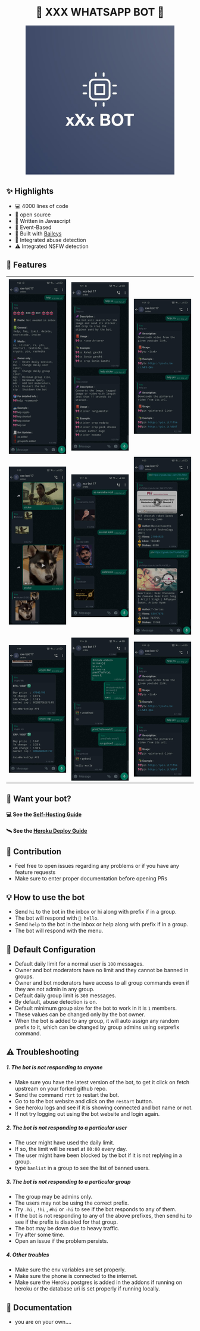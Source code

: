 <h1 align="center">🤖 XXX WHATSAPP BOT 🤖</h1>

<p align="center">
<img src="readme/images/xxxlogo.jpeg" width=400px alt="xxxlogo" />
</p>

## ✨ Highlights

- 💻 4000 lines of code
- 💖 open source
- 💙 Written in Javascript
- 💛 Event-Based
- 💝 Built with [Baileys](https://github.com/adiwajshing/baileys)
- 🖤 Integrated abuse detection
- ⚠️ Integrated NSFW detection

## 📝 Features

<table>
  <tr>
    <td> </td>
     <td> </td>
     <td> </td>
  </tr>
  <tr>
    <td><img src="readme/demo/help.jpg" width=300></td>
    <td><img src="readme/demo/help1.jpg" width=300></td>
    <td><img src="readme/demo/help2.jpg" width=300></td>

  </tr>
   <tr>
    <td><img src="readme/demo/sticker.jpg" width=300></td>
    <td><img src="readme/demo/ss.jpg" width=300></td>
    <td><img src="readme/demo/ytv.jpg" width=300></td>

  </tr> <tr>
    <td><img src="readme/demo/crypto.jpg" width=300></td>
    <td><img src="readme/demo/run.jpg" width=300></td>
    <td><img src="readme/demo/help2.jpg" width=300></td>

  </tr>
 </table>

## 💮 Want your bot?

#### 💻 See the [Self-Hosting Guide](/readme/self-hosting.md)

#### 🛰️ See the [Heroku Deploy Guide](/readme/heroku-hosting.md)

## 💪 Contribution

- Feel free to open issues regarding any problems or if you have any feature requests
- Make sure to enter proper documentation before opening PRs

## 💡 How to use the bot

- Send `hi` to the bot in the inbox or hi along with prefix if in a group.
- The bot will respond with `👋 hello`.
- Send `help` to the bot in the inbox or help along with prefix if in a group.
- The bot will respond with the menu.

## 🔧 Default Configuration

- Default daily limit for a normal user is `100` messages.
- Owner and bot moderators have no limit and they cannot be banned in groups.
- Owner and bot moderators have access to all group commands even if they are not admin in any group.
- Default daily group limit is `300` messages.
- By default, abuse detection is on.
- Default minimum group size for the bot to work in it is `1` members.
- These values can be changed only by the bot owner.
- When the bot is added to any group, it will auto assign any random prefix to it, which can be changed by group admins using setprefix command.

## ⚠️ Troubleshooting

##### 1. The bot is not responding to anyone

- Make sure you have the latest version of the bot, to get it click on fetch upstream on your forked github repo.
- Send the command `rtrt` to restart the bot.
- Go to to the bot website and click on the `restart` button.
- See heroku logs and see if it is showing connected and bot name or not.
- If not try logging out using the bot website and login again.

##### 2. The bot is not responding to a particular user

- The user might have used the daily limit.
- If so, the limit will be reset at `00:00` every day.
- The user might have been blocked by the bot if it is not replying in a group.
- type `banlist` in a group to see the list of banned users.

##### 3. The bot is not responding to a particular group

- The group may be admins only.
- The users may not be using the correct prefix.
- Try `.hi` , `!hi` , `#hi` or `-hi` to see if the bot responds to any of them.
- If the bot is not responding to any of the above prefixes, then send `hi` to see if the prefix is disabled for that group.
- The bot may be down due to heavy traffic.
- Try after some time.
- Open an issue if the problem persists.

##### 4. Other troubles

- Make sure the env variables are set properly.
- Make sure the phone is connected to the internet.
- Make sure the Heroku postgres is added in the addons if running on heroku or the database uri is set properly if running locally.

## 📜 Documentation

- you are on your own....
